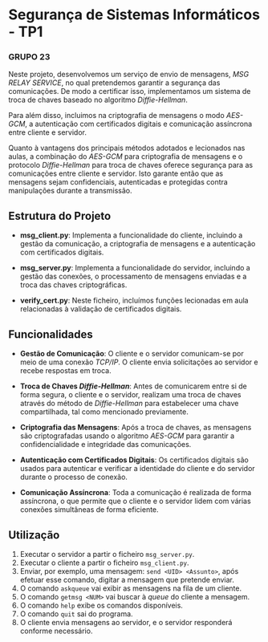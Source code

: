 # Segurança de Sistemas Informáticos - TP1 
### GRUPO 23

Neste projeto, desenvolvemos um serviço de envio de mensagens, *MSG RELAY SERVICE*, no qual pretendemos garantir a segurança das comunicações. De modo a certificar isso, implementamos um sistema de troca de chaves baseado no algoritmo *Diffie-Hellman*. 

Para além disso, incluimos na criptografia de mensagens o modo *AES-GCM*, a autenticação com certificados digitais e comunicação assíncrona entre cliente e servidor.

Quanto à vantagens dos principais métodos adotados e lecionados nas aulas, a combinação do *AES-GCM* para criptografia de mensagens e o protocolo *Diffie-Hellman* para troca de chaves oferece segurança para as comunicações entre cliente e servidor. Isto garante então que as mensagens sejam confidenciais, autenticadas e protegidas contra manipulações durante a transmissão.

## Estrutura do Projeto

- **msg_client.py**: Implementa a funcionalidade do cliente, incluindo a gestão da comunicação, a criptografia de mensagens e a autenticação com certificados digitais.

- **msg_server.py**: Implementa a funcionalidade do servidor, incluindo a gestão das conexões, o processamento de mensagens enviadas e a troca das chaves criptográficas.

- **verify_cert.py**: Neste ficheiro, incluímos funções lecionadas em aula relacionadas à validação de certificados digitais.

## Funcionalidades

- **Gestão de Comunicação**: O cliente e o servidor comunicam-se por meio de uma conexão *TCP/IP*. O cliente envia solicitações ao servidor e recebe respostas em troca.

- **Troca de Chaves *Diffie-Hellman***: Antes de comunicarem entre si de forma segura, o cliente e o servidor, realizam uma troca de chaves através do método de *Diffie-Hellman* para estabelecer uma chave compartilhada, tal como mencionado previamente.

- **Criptografia das Mensagens**: Após a troca de chaves, as mensagens são criptografadas usando o algoritmo *AES-GCM* para garantir a confidencialidade e integridade das comunicações.

- **Autenticação com Certificados Digitais**: Os certificados digitais são usados para autenticar e verificar a identidade do cliente e do servidor durante o processo de conexão.

- **Comunicação Assíncrona**: Toda a comunicação é realizada de forma assíncrona, o que permite que o cliente e o servidor lidem com várias conexões simultâneas de forma eficiente.

## Utilização
1. Executar o servidor a partir o ficheiro `msg_server.py`.
2. Executar o cliente a partir o ficheiro `msg_client.py`.
3. Enviar, por exemplo, uma mensagem: `send <UID> <Assunto>`, após efetuar esse comando, digitar a mensagem que pretende enviar.
4. O comando `askqueue` vai exibir as mensagens na fila de um cliente. 
5. O comando `getmsg <NUM>` vai buscar à *queue* do cliente a mensagem.
6. O comando `help` exibe os comandos disponíveis.
6. O comando `quit` sai do programa.
7. O cliente envia mensagens ao servidor, e o servidor responderá conforme necessário.
